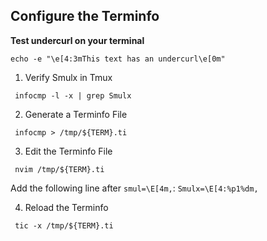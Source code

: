 ## Configure the Terminfo

**Test undercurl on your terminal**
```shell
echo -e "\e[4:3mThis text has an undercurl\e[0m"
```

  1. Verify Smulx in Tmux
  ```shell
   infocmp -l -x | grep Smulx
   ```
  2. Generate a Terminfo File
  ```shell
   infocmp > /tmp/${TERM}.ti
  ```
  3. Edit the Terminfo File
  ```Shell
   nvim /tmp/${TERM}.ti
  ```
  Add the following line after `smul=\E[4m,`: `Smulx=\E[4:%p1%dm,`

  4. Reload the Terminfo
  ```Shell
   tic -x /tmp/${TERM}.ti
  ```

